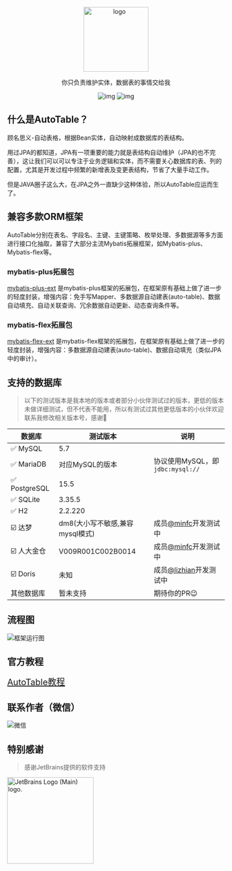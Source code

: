 <p align="center"><img src="https://autotable.tangzc.com/logo.png" alt="logo" width="150px" /></p>

<p align="center">你只负责维护实体，数据表的事情交给我</p>

<p align="center">
<img src="https://img.shields.io/maven-central/v/com.baomidou/mybatis-plus.svg?style=for-the-badge" alt="img" /> 
<img src="https://img.shields.io/badge/license-Apache 2-4EB1BA.svg?style=for-the-badge" alt="img" />
</p>

## 什么是AutoTable？

顾名思义-自动表格，根据Bean实体，自动映射成数据库的表结构。

用过JPA的都知道，JPA有一项重要的能力就是表结构自动维护（JPA的也不完善），这让我们可以可以专注于业务逻辑和实体，而不需要关心数据库的表、列的配置，尤其是开发过程中频繁的新增表及变更表结构，节省了大量手动工作。

但是JAVA圈子这么大，在JPA之外一直缺少这种体验，所以AutoTable应运而生了。

## 兼容多款ORM框架

AutoTable分别在表名、字段名、主键、主键策略、枚举处理、多数据源等多方面进行接口化抽取，兼容了大部分主流Mybatis拓展框架，如Mybatis-plus、Mybatis-flex等。

### mybatis-plus拓展包

<a href="https://gitee.com/dromara/mybatis-plus-ext" target="_blank">mybatis-plus-ext</a>
是mybatis-plus框架的拓展包，在框架原有基础上做了进一步的轻度封装，增强内容：免手写Mapper、多数据源自动建表(auto-table)、数据自动填充、自动关联查询、冗余数据自动更新、动态查询条件等。

### mybatis-flex拓展包

<a href="https://gitee.com/tangzc/mybatis-flex-ext" target="_blank">mybatis-flex-ext</a>
是mybatis-flex框架的拓展包，在框架原有基础上做了进一步的轻度封装，增强内容：多数据源自动建表(auto-table)、数据自动填充（类似JPA中的审计）。

## 支持的数据库

> 以下的测试版本是我本地的版本或者部分小伙伴测试过的版本，更低的版本未做详细测试，但不代表不能用，所以有测试过其他更低版本的小伙伴欢迎联系我修改相关版本号，感谢🫡

| 数据库          | 测试版本                  | 说明                                           |
|--------------|-----------------------|----------------------------------------------|
| ✅ MySQL      | 5.7                   |                                              |
| ✅ MariaDB    | 对应MySQL的版本            | 协议使用MySQL，即`jdbc:mysql://`                   |
| ✅ PostgreSQL | 15.5                  |                                              |
| ✅ SQLite     | 3.35.5                |                                              |
| ✅ H2         | 2.2.220               |                                              |
| ☑️ 达梦        | dm8(大小写不敏感,兼容mysql模式) | 成员[@minfc](https://gitee.com/minfc)开发测试中     |
| ☑️ 人大金仓      | V009R001C002B0014     | 成员[@minfc](https://gitee.com/minfc)开发测试中     |
| ☑️ Doris     | 未知                    | 成员[@lizhian](https://gitee.com/lizhian)开发测试中 |
| 其他数据库        | 暂未支持                  | 期待你的PR😉                                     |

## 流程图

![框架运行图](https://autotable.tangzc.com/flow.png)

## 官方教程

<a style="font-size:20px" href="https://autotable.tangzc.com" target="_blank">AutoTable教程</a>

## 联系作者（微信）

![微信](https://autotable.tangzc.com/wechat.png)

## 特别感谢

> 感谢JetBrains提供的软件支持

<img width="200" src="https://resources.jetbrains.com/storage/products/company/brand/logos/jb_beam.png" alt="JetBrains Logo (Main) logo.">
